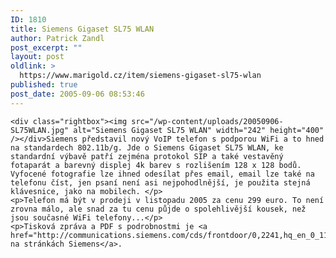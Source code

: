 ```yaml
---
ID: 1810
title: Siemens Gigaset SL75 WLAN
author: Patrick Zandl
post_excerpt: ""
layout: post
oldlink: >
  https://www.marigold.cz/item/siemens-gigaset-sl75-wlan
published: true
post_date: 2005-09-06 08:53:46
---
```

	<div class="rightbox"><img src="/wp-content/uploads/20050906-SL75WLAN.jpg" alt="Siemens Gigaset SL75 WLAN" width="242" height="400" /></div>Siemens představil nový VoIP telefon s podporou WiFi a to hned na standardech 802.11b/g. Jde o Siemens Gigaset SL75 WLAN, ke standardní výbavě patří zejména protokol SIP a také vestavěný fotaparát a barevný displej 4k barev s rozlišením 128 x 128 bodů. Vyfocené fotografie lze ihned odesílat přes email, email lze také na telefonu číst, jen psaní není asi nejpohodlnější, je použita stejná klávesnice, jako na mobilech. </p>
	<p>Telefon má být v prodeji v listopadu 2005 za cenu 299 euro. To není zrovna málo, ale snad za tu cenu půjde o spolehlivější kousek, než jsou současné WiFi telefony...</p>
	<p>Tisková zpráva a PDF s podrobnostmi je <a href="http://communications.siemens.com/cds/frontdoor/0,2241,hq_en_0_116284_rArNrNrNrN_1%253A113882_2%253A3,00.html">zde na stránkách Siemens</a>.
</p>